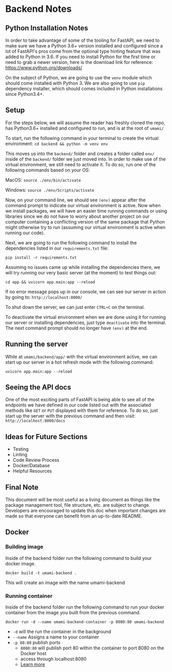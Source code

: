 # Backend Notes

## Python Installation Notes

In order to take advantage of some of the tooling for FastAPI, we need to make
sure we have a Python 3.6+ version installed and configured since a lot of
FastAPI's pros come from the optional type hinting feature that was added to
Python in 3.6. If you need to install Python for the first time or need to grab
a newer version, here is the download link for reference:
https://www.python.org/downloads/

On the subject of Python, we are going to use the `venv` module which should
come installed with Python 3. We are also going to use `pip` dependency
installer, which should comes included in Python installations since Python3.4+.

## Setup

For the steps below, we will assume the reader has freshly cloned the repo, has
Python3.6+ installed and configured to run, and is at the root of `umami/`

To start, run the following command in your terminal to create the virtual 
environment:
`cd backend && python -m venv env`

This moves us into the `backend/` folder and creates a folder called `env/`
inside of the `backend/` folder we just moved into. In order to make use of the
virtual environment, we still need to activate it. To do so, run one of the
following commands based on your OS:

MacOS: `source ./env/bin/activate`

Windows: `source ./env/Scripts/activate`

Now, on your command line, we should see `(env)` appear after the command 
prompt to indicate our virtual environment is active. Now when we install 
packages, we will have an easier time running commands or using libraries since
we do not have to worry about another project on our computer containing a
conflicting version of the same package that Python might otherwise try to run 
(assuming our virtual environment is active when running our code).

Next, we are going to run the following command to install the dependencies 
listed in our `requirements.txt` file:

`pip install -r requirements.txt`

Assuming no issues came up while installing the dependencies there, we will try
running our very basic server (at the moment) to test things out:

`cd app && uvicorn app.main:app --reload`

If no error message pops up in our console, we can see our server in action by
going to: `http://localhost:8000/`

To shut down the server, we can just enter `CTRL+C` on the terminal.

To deactivate the virtual environment when we are done using it for running 
our server or installing dependencies, just type `deactivate` into the
terminal. The next command prompt should no longer have `(env)` at the end.

## Running the server

While at `umami/backend/app/` with the virtual environment active, we can 
start up our server in a hot refresh mode with the following command:

`uvicorn app.main:app --reload`

## Seeing the API docs

One of the most exciting parts of FastAPI is being able to see all of the
endpoints we have defined in our code listed out with the associated methods 
like `GET` or `PUT` displayed with them for reference. To do so, just start up 
the server with the previous command and then visit: `http://localhost:8000/docs`

## Ideas for Future Sections

- Testing
- Linting
- Code Review Process
- Docker/Database
- Helpful Resources

## Final Note

This document will be most useful as a living document as things like the
package management tool, file structure, etc. are subject to change. Developers 
are encouraged to update this doc when important changes are made so that 
everyone can benefit from an up-to-date README.

## Docker

### Building image

Inside of the backend folder run the following command to build your docker image.

`docker build -t umami-backend .`

This will create an image with the name umami-backend

### Running container

Inside of the backend folder run the following command to run your docker container 
from the image you built from the previous command.

`docker run -d --name umami-backend-container -p 8080:80 umami-backend`

- `-d` will the run the container in the background
- `--name` Assigns a name to your container
- `-p 80:80` publish ports
    - `8080:80` will publish port 80 within the container to port 8080 on the Docker host 
    - access through localhost:8080
    - [Learn more](https://docs.docker.com/config/containers/container-networking/)

